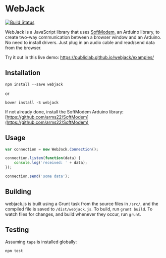 WebJack
====

[![Build Status](https://travis-ci.org/publiclab/webjack.svg?branch=master)](https://travis-ci.org/publiclab/webjack)

WebJack is a JavaScript library that uses [SoftModem](https://github.com/arms22/SoftModem), an Arduino library, to create two-way communication between a browser window and an Arduino. No need to install drivers. Just plug in an audio cable and read/send data from the browser.

Try it out in this live demo: https://publiclab.github.io/webjack/examples/

## Installation
```
npm install --save webjack
```
or
```
bower install -S webjack 
```
If not already done, install the SoftModem Arduino library:
[https://github.com/arms22/SoftModem](https://github.com/arms22/SoftModem)


## Usage
```js
var connection = new WebJack.Connection();

connection.listen(function(data) {
	console.log('received: ' + data);
});

connection.send('some data');
```



## Building

webjack.js is built using a Grunt task from the source files in `/src/`, and the compiled file is saved to `/dist/webjack.js`. To build, run `grunt build`. To watch files for changes, and build whenever they occur, run `grunt`. 


## Testing

Assuming `tape` is installed globally:
```
npm test
```